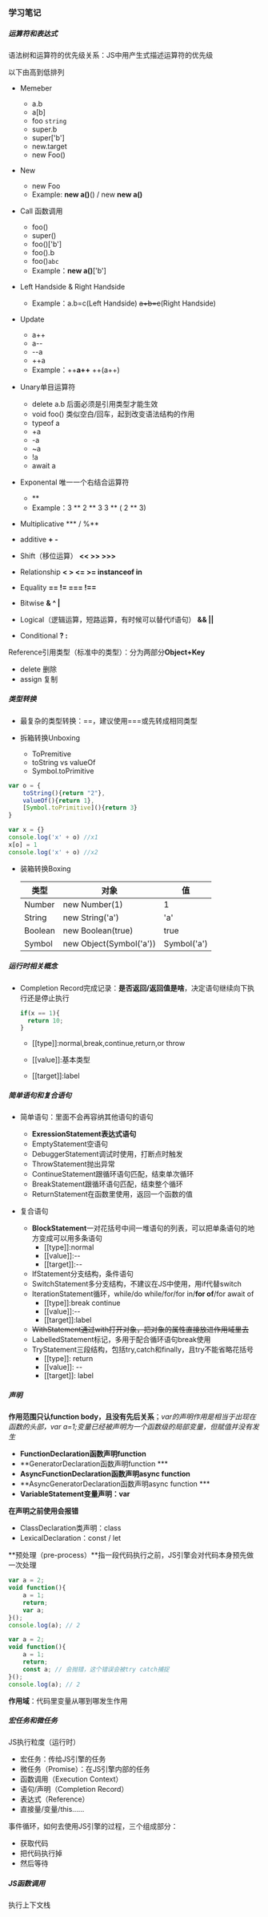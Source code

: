 ### 学习笔记

##### 运算符和表达式

语法树和运算符的优先级关系：JS中用产生式描述运算符的优先级

以下由高到低排列

- Memeber
  - a.b
  - a[b]
  - foo `string`
  - super.b
  - super['b']
  - new.target
  - new Foo()

- New
  - new Foo
  - Example:  **new a()**()   /   new **new a()**

- Call 函数调用
  - foo()
  - super()
  - foo()['b']
  - foo().b
  - foo()`abc`
  - Example：**new a()**['b']

- Left Handside & Right Handside
  - Example：a.b=c(Left Handside)   ~~a+b=c~~(Right Handside) 

- Update
  - a++
  - a--
  - --a
  - ++a
  - Example：++**a++**   ++(a++)

- Unary单目运算符
  - delete a.b 后面必须是引用类型才能生效
  - void foo() 类似空白/回车，起到改变语法结构的作用
  - typeof a 
  - +a
  - -a
  - ~a
  - !a
  - await a

- Exponental 唯一一个右结合运算符
  - **
  - Example：3 ** 2 ** 3      3 ** ( 2 ** 3)

- Multiplicative   ***    /    %**
- additive   **+     -**
- Shift（移位运算）   **<<       >>       >>>**
- Relationship   **<    >    <=   >=    instanceof    in**
- Equality    **==    !=    ===   !==**
- Bitwise    **&    ^    |**
- Logical（逻辑运算，短路运算，有时候可以替代if语句）   **&&      ||**
- Conditional      **? :**

Reference引用类型（标准中的类型）：分为两部分**Object+Key**

- delete 删除
- assign 复制



##### 类型转换

- 最复杂的类型转换：==，建议使用===或先转成相同类型

- 拆箱转换Unboxing
  - ToPremitive
  - toString  vs  valueOf
  - Symbol.toPrimitive

```javascript
var o = {
	toString(){return "2"},
	valueOf(){return 1},
	[Symbol.toPrimitive](){return 3}
}

var x = {}
console.log('x' + o) //x1
x[o] = 1 
console.log('x' + o) //x2
```

- 装箱转换Boxing

  | 类型    | 对象                    | 值          |
  | ------- | ----------------------- | ----------- |
  | Number  | new Number(1)           | 1           |
  | String  | new String('a')         | 'a'         |
  | Boolean | new  Boolean(true)      | true        |
  | Symbol  | new Object(Symbol('a')) | Symbol('a') |

  

##### 运行时相关概念

- Completion Record完成记录：**是否返回/返回值是啥**，决定语句继续向下执行还是停止执行

  ```javascript
  if(x == 1){
  	return 10;
  }
  ```

  - [[type]]:normal,break,continue,return,or throw

  - [[value]]:基本类型

  - [[target]]:label



##### 简单语句和复合语句

- 简单语句：里面不会再容纳其他语句的语句
  - **ExressionStatement表达式语句**
  - EmptyStatement空语句
  - DebuggerStatement调试时使用，打断点时触发
  - ThrowStatement抛出异常
  - ContinueStatement跟循环语句匹配，结束单次循环
  - BreakStatement跟循环语句匹配，结束整个循环
  - ReturnStatement在函数里使用，返回一个函数的值

- 复合语句
  - **BlockStatement**一对花括号中间一堆语句的列表，可以把单条语句的地方变成可以用多条语句
    - [[type]]:normal
    - [[value]]:--
    - [[target]]:--
  - IfStatement分支结构，条件语句
  - SwitchStatement多分支结构，不建议在JS中使用，用if代替switch
  - IterationStatement循环，while/do while/for/for in/**for of**/for await of
    - [[type]]:break continue
    - [[value]]:--
    - [[target]]:label
  - ~~WithStatement通过with打开对象，把对象的属性直接放进作用域里去~~
  - LabelledStatement标记，多用于配合循环语句break使用
  - TryStatement三段结构，包括try,catch和finally，且try不能省略花括号
    - [[type]]: return
    - [[value]]: --
    - [[target]]: label



##### 声明

**作用范围只认function body，且没有先后关系**；*var的声明作用是相当于出现在函数的头部，var a=1;变量已经被声明为一个函数级的局部变量，但赋值并没有发生*

- **FunctionDeclaration函数声明function**
- **GeneratorDeclaration函数声明function ***
- **AsyncFunctionDeclaration函数声明async  function**
- **AsyncGeneratorDeclaration函数声明async  function ***
- **VariableStatement变量声明：var**

**在声明之前使用会报错**

- ClassDeclaration类声明：class
- LexicalDeclaration：const / let

**预处理（pre-process）**指一段代码执行之前，JS引擎会对代码本身预先做一次处理

```javascript
var a = 2;
void function(){
	a = 1;
	return;
	var a;
}();
console.log(a); // 2
```

```javascript
var a = 2;
void function(){
	a = 1;
	return;
	const a; // 会抛错，这个错误会被try catch捕捉
}();
console.log(a); // 2
```

**作用域**：代码里变量从哪到哪发生作用



##### 宏任务和微任务

JS执行粒度（运行时）

- 宏任务：传给JS引擎的任务
- 微任务（Promise）：在JS引擎内部的任务
- 函数调用（Execution Context）
- 语句/声明（Completion Record）
- 表达式（Reference）
- 直接量/变量/this……

事件循环，如何去使用JS引擎的过程，三个组成部分：

- 获取代码
- 把代码执行掉
- 然后等待



##### JS函数调用

执行上下文栈